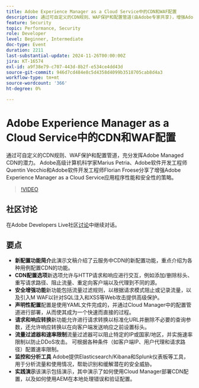 ```yaml
---
title: Adobe Experience Manager as a Cloud Service中的CDN和WAF配置
description: 通过可自定义的CDN规则、WAF保护和配置管道(由Adobe专家共享)，增强Adobe Experience Manager as a Cloud Service应用程序的性能和安全性。
feature: Security
topic: Performance, Security
role: Developer
level: Beginner, Intermediate
doc-type: Event
duration: 2211
last-substantial-update: 2024-11-26T00:00:00Z
jira: KT-16574
exl-id: a9f38e79-c707-443d-8b2f-e534ce4dd43d
source-git-commit: 946d7cd484e8c5d4358d4099b3518705cab8d4a3
workflow-type: tm+mt
source-wordcount: '366'
ht-degree: 0%

---
```


# Adobe Experience Manager as a Cloud Service中的CDN和WAF配置

通过可自定义的CDN规则、WAF保护和配置管道，充分发挥Adobe Managed CDN的潜力。 Adobe高级计算机科学家Marius Petria、Adobe软件开发工程师Quentin Vecchio和Adobe软件开发工程师Florian Froese分享了增强Adobe Experience Manager as a Cloud Service应用程序性能和安全性的策略。

>[!VIDEO](https://video.tv.adobe.com/v/3440612/?learn=on&enablevpops&captions=chi_hans)

## 社区讨论

在Adobe Developers Live社区[讨论](https://adobe.ly/3O0TyYa)中继续对话。

## 要点

* **新配置功能简介**&#x200B;此演示文稿介绍了云服务中CDN的新配置功能，重点介绍为各种用例配置CDN的功能。
* **CDN配置选项**&#x200B;新选项允许与HTTP请求和响应进行交互，例如添加/删除标头、重写请求路径、阻止流量、重定向客户端以及代理到不同的源。
* **安全增强功能**&#x200B;新功能包括流量过滤规则，以根据请求模式阻止或记录流量，以及引入M WAF以针对SQL注入和XSS等Web攻击提供高级保护。
* **声明性配置**&#x200B;配置是使用YAML文件完成的，并通过Cloud Manager中的配置管道进行部署，从而使其成为一个快速而直接的过程。
* **请求和响应转换**&#x200B;新功能允许进行请求转换以标准化URL并删除不必要的查询参数，还允许响应转换以在向客户端发送响应之前设置标头。
* **流量过滤器和速率限制**&#x200B;流量过滤器可以阻止特定的IP或国家/地区，并实施速率限制以防止DDoS攻击。 可根据各种条件（如客户端IP、用户代理和请求路径）配置速率限制。
* **监控和分析工具** Adobe提供Elasticsearch/Kibana和Splunk仪表板等工具，用于分析流量和使用情况，帮助识别和缓解潜在的安全威胁。
* **实践演示**&#x200B;该演示包括演示，其中演示了如何使用Cloud Manager部署CDN配置，以及如何使用AEM在本地处理错误和验证配置。
